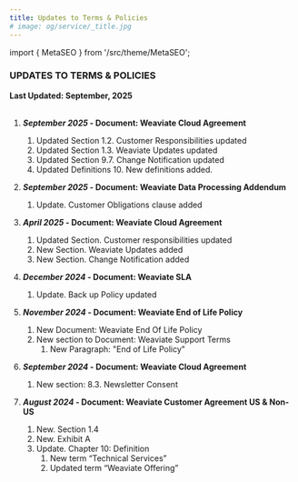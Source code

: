 ```yaml
---
title: Updates to Terms & Policies
# image: og/service/_title.jpg
---
```


import { MetaSEO } from '/src/theme/MetaSEO';

<MetaSEO img="og/service/_title.jpg" />

### **UPDATES TO TERMS & POLICIES**

**Last Updated: September, 2025**
<br></br>


1. **_September 2025_ - Document: Weaviate Cloud Agreement**
   1. Updated Section 1.2. Customer Responsibilities updated
   2. Updated Section 1.3. Weaviate Updates updated
   3. Updated Section 9.7. Change Notification updated
   4. Updated Definitions 10. New definitions added.

2. **_September 2025_ - Document: Weaviate Data Processing Addendum**
   1. Update. Customer Obligations clause added
      

3. **_April 2025_ - Document: Weaviate Cloud Agreement**
   1. Updated Section. Customer responsibilities updated
   2. New Section. Weaviate Updates added
   3. New Section. Change Notification added


4. **_December 2024_ - Document: Weaviate SLA**
   1. Update. Back up Policy updated



5. **_November 2024_ - Document: Weaviate End of Life Policy**
   1. New Document: Weaviate End Of Life Policy
   2. New section to Document: Weaviate Support Terms
      1. New Paragraph: "End of Life Policy"


6. **_September 2024_ - Document: Weaviate Cloud Agreement**
   1. New section: 8.3. Newsletter Consent


7. **_August 2024_ - Document: Weaviate Customer Agreement US & Non-US**
   1. New. Section 1.4
   2.  New. Exhibit A
   3.  Update. Chapter 10: Definition
        1.  New term “Technical Services”
        2.  Updated term “Weaviate Offering”









